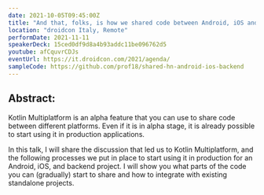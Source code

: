 ```yaml
---
date: 2021-10-05T09:45:00Z
title: "And that, folks, is how we shared code between Android, iOS and the Backend"
location: "droidcon Italy, Remote"
performDate: 2021-11-11
speakerDeck: 15ced0df9d8a4b93addc11be096762d5
youtube: afCquvrCDJs
eventUrl: https://it.droidcon.com/2021/agenda/
sampleCode: https://github.com/prof18/shared-hn-android-ios-backend
---
```


## Abstract:
Kotlin Multiplatform is an alpha feature that you can use to share code between different platforms. Even if it is in alpha stage, it is already possible to start using it in production applications.

In this talk, I will share the discussion that led us to Kotlin Multiplatform, and the following processes we put in place to start using it in production for an Android, iOS, and backend project. I will show you what parts of the code you can (gradually) start to share and how to integrate with existing standalone projects.
